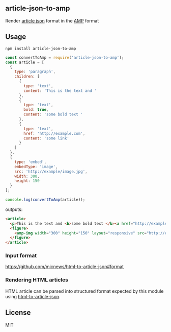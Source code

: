 ## article-json-to-amp
Render [article json](https://github.com/micnews/html-to-article-json#format) format in the [AMP](https://github.com/ampproject/amphtml) format

## Usage

```
npm install article-json-to-amp
```

```js
const convertToAmp = require('article-json-to-amp');
const article = [
  {
    type: 'paragraph',
    children: [
      {
        type: 'text',
        content: 'This is the text and '
      },
      {
        type: 'text',
        bold: true,
        content: 'some bold text '
      },
      {
        type: 'text',
        href: 'http://example.com',
        content: 'some link'
      }
    ]
  },
  {
    type: 'embed',
    embedType: 'image',
    src: 'http://example/image.jpg',
    width: 300,
    height: 150
  }
];

console.log(convertToAmp(article));
```

outputs:

```html
<article>
  <p>This is the text and <b>some bold text </b><a href="http://example.com">some link</a></p>
  <figure>
    <amp-img width="300" height="150" layout="responsive" src="http://example/image.jpg"></amp-img>
  </figure>
</article>
```

### Input format

https://github.com/micnews/html-to-article-json#format

### Rendering HTML articles

HTML article can be parsed into structured format expected by this module using [html-to-article-json](https://github.com/micnews/html-to-article-json).

## License

MIT
